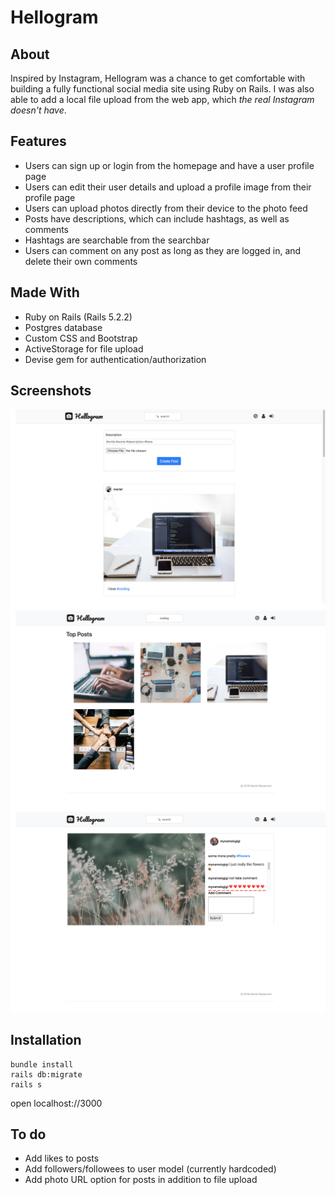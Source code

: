 # Hellogram

## About
Inspired by Instagram, Hellogram was a chance to get comfortable with building a fully functional social media site using Ruby on Rails. I was also able to add a local file upload from the web app, which *the real Instagram doesn't have*.

## Features
- Users can sign up or login from the homepage and have a user profile page
- Users can edit their user details and upload a profile image from their profile page
- Users can upload photos directly from their device to the photo feed
- Posts have descriptions, which can include hashtags, as well as comments
- Hashtags are searchable from the searchbar
- Users can comment on any post as long as they are logged in, and delete their own comments

## Made With
- Ruby on Rails (Rails 5.2.2)
- Postgres database
- Custom CSS and Bootstrap
- ActiveStorage for file upload
- Devise gem for authentication/authorization

## Screenshots
![homepage](/public/screenshots/home.png "Homepage")
![search page](/public/screenshots/search.png "Search")
![one post](/public/screenshots/one-post.png "One Photo")

## Installation
```
bundle install
rails db:migrate
rails s
```
open localhost://3000

## To do
- Add likes to posts
- Add followers/followees to user model (currently hardcoded)
- Add photo URL option for posts in addition to file upload
